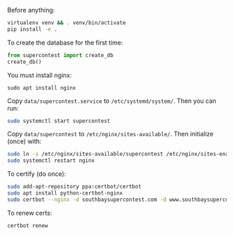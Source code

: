 Before anything:
```bash
virtualenv venv && . venv/bin/activate
pip install -e .
```

To create the database for the first time:
```python
from supercontest import create_db
create_db()
```

You must install nginx:
```
sudo apt install nginx
```

Copy `data/supercontest.service` to  `/etc/systemd/system/`. Then you can run:
```bash
sudo systemctl start supercontest
```

Copy `data/supercontest` to `/etc/nginx/sites-available/`. Then initialize (once) with:
```bash
sudo ln -s /etc/nginx/sites-available/supercontest /etc/nginx/sites-enabled
sudo systemctl restart nginx
```

To certify (do once):
```bash
sudo add-apt-repository ppa:certbot/certbot
sudo apt install python-certbot-nginx
sudo certbot --nginx -d southbaysupercontest.com -d www.southbaysupercontest.com
```

To renew certs:
```bash
certbot renew
```
